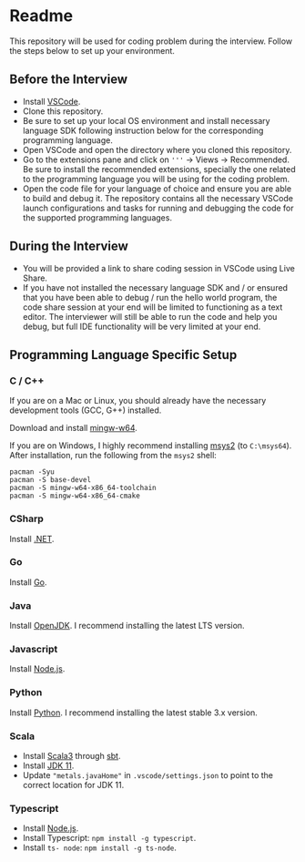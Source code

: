 # Readme

This repository will be used for coding problem during the interview. Follow the steps below to set up your environment.

## Before the Interview

- Install [VSCode](https://code.visualstudio.com).
- Clone this repository.
- Be sure to set up your local OS environment and install necessary language SDK following instruction below for the corresponding programming language.
- Open VSCode and open the directory where you cloned this repository.
- Go to the extensions pane and click on `'''` -> Views -> Recommended. Be sure to install the recommended extensions, specially the one related to the programming language you will be using for the coding problem.
- Open the code file for your language of choice and ensure you are able to build and debug it. The repository contains all the necessary VSCode launch configurations and tasks for running and debugging the code for the supported programming languages.

## During the Interview

- You will be provided a link to share coding session in VSCode using Live Share.
- If you have not installed the necessary language SDK and / or ensured that you have been able to debug / run the hello world program, the code share session at your end will be limited to functioning as a text editor. The interviewer will still be able to run the code and help you debug, but full IDE functionality will be very limited at your end.

## Programming Language Specific Setup

### C / C++

If you are on a Mac or Linux, you should already have the necessary development tools (GCC, G++) installed.

Download and install [mingw-w64](http://mingw-w64.org/doku.php/download).

If you are on Windows, I highly recommend installing [msys2](https://www.msys2.org) (to `C:\msys64`). After installation, run the following from the `msys2` shell:

```plaintext
pacman -Syu
pacman -S base-devel
pacman -S mingw-w64-x86_64-toolchain
pacman -S mingw-w64-x86_64-cmake
```

### CSharp

Install [.NET](https://dotnet.microsoft.com/download/dotnet/6.0).

### Go

Install [Go](https://golang.org/dl/).

### Java

Install [OpenJDK](https://adoptium.net/). I recommend installing the latest LTS version.

### Javascript

Install [Node.js](https://nodejs.org/en/).

### Python

Install [Python](https://www.python.org/downloads/). I recommend installing the latest stable 3.x version.

### Scala

- Install [Scala3](https://www.scala-lang.org/download/scala3.html) through [sbt](https://www.scala-sbt.org/download.html).
- Install [JDK 11](https://adoptium.net/).
- Update `"metals.javaHome"` in `.vscode/settings.json` to point to the correct location for JDK 11.

### Typescript

- Install [Node.js](https://nodejs.org/en/).
- Install Typescript: `npm install -g typescript`.
- Install `ts- node`: `npm install -g ts-node`.
